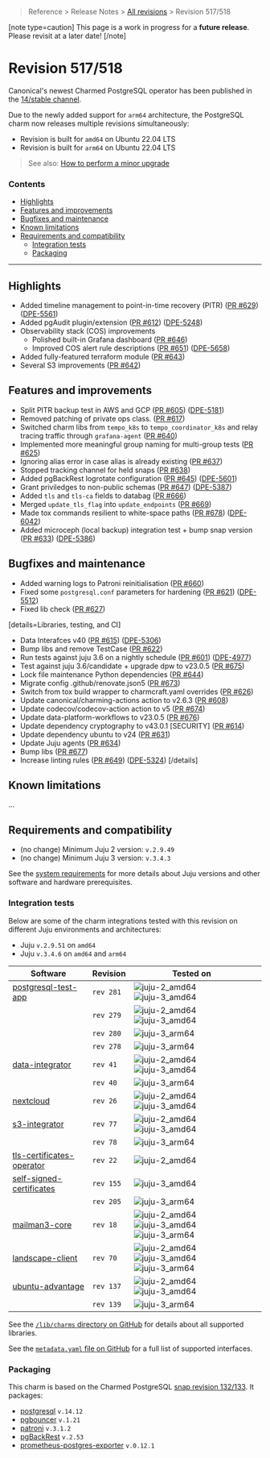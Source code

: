 >Reference > Release Notes > [All revisions] > Revision 517/518

[note type=caution]
This page is a work in progress for a **future release**. Please revisit at a later date!
[/note]

# Revision 517/518
<sub><TODO></sub>

Canonical's newest Charmed PostgreSQL operator has been published in the [14/stable channel].

Due to the newly added support for `arm64` architecture, the PostgreSQL charm now releases multiple revisions simultaneously:
* Revision <TODO> is built for `amd64` on Ubuntu 22.04 LTS
* Revision <TODO> is built for `arm64` on Ubuntu 22.04 LTS

> See also: [How to perform a minor upgrade]

### Contents
* [Highlights](#highlights)
* [Features and improvements](#features-and-improvements)
* [Bugfixes and maintenance](#bugfixes-and-maintenance)
* [Known limitations](#known-limitations)
* [Requirements and compatibility](#requirements-and-compatibility)
  * [Integration tests](#integration-tests)
  * [Packaging](#packaging)
---

## Highlights 

* Added timeline management to point-in-time recovery (PITR) ([PR #629](https://github.com/canonical/postgresql-operator/pull/629)) ([DPE-5561](https://warthogs.atlassian.net/browse/DPE-5561))
* Added pgAudit plugin/extension ([PR #612](https://github.com/canonical/postgresql-operator/pull/612)) ([DPE-5248](https://warthogs.atlassian.net/browse/DPE-5248))
* Observability stack (COS) improvements
  *  Polished built-in Grafana dashboard ([PR #646](https://github.com/canonical/postgresql-operator/pull/646))
  * Improved COS alert rule descriptions ([PR #651](https://github.com/canonical/postgresql-operator/pull/651)) ([DPE-5658](https://warthogs.atlassian.net/browse/DPE-5658))
* Added fully-featured terraform module ([PR #643](https://github.com/canonical/postgresql-operator/pull/643))
* Several S3 improvements ([PR #642](https://github.com/canonical/postgresql-operator/pull/642))

## Features and improvements
* Split PITR backup test in AWS and GCP ([PR #605](https://github.com/canonical/postgresql-operator/pull/605)) ([DPE-5181](https://warthogs.atlassian.net/browse/DPE-5181))
* Removed patching of private ops class. ([PR #617](https://github.com/canonical/postgresql-operator/pull/617))
* Switched charm libs from `tempo_k8s` to `tempo_coordinator_k8s` and relay tracing traffic through `grafana-agent` ([PR #640](https://github.com/canonical/postgresql-operator/pull/640))
* Implemented more meaningful group naming for multi-group tests ([PR #625](https://github.com/canonical/postgresql-operator/pull/625))
* Ignoring alias error in case alias is already existing ([PR #637](https://github.com/canonical/postgresql-operator/pull/637))
* Stopped tracking channel for held snaps ([PR #638](https://github.com/canonical/postgresql-operator/pull/638))
* Added pgBackRest logrotate configuration ([PR #645](https://github.com/canonical/postgresql-operator/pull/645)) ([DPE-5601](https://warthogs.atlassian.net/browse/DPE-5601))
* Grant priviledges to non-public schemas ([PR #647](https://github.com/canonical/postgresql-operator/pull/647)) ([DPE-5387](https://warthogs.atlassian.net/browse/DPE-5387))
* Added `tls` and `tls-ca` fields to databag ([PR #666](https://github.com/canonical/postgresql-operator/pull/666))
* Merged `update_tls_flag` into `update_endpoints` ([PR #669](https://github.com/canonical/postgresql-operator/pull/669))
* Made tox commands resilient to white-space paths ([PR #678](https://github.com/canonical/postgresql-operator/pull/678)) ([DPE-6042](https://warthogs.atlassian.net/browse/DPE-6042))
* Added microceph (local backup) integration test + bump snap version ([PR #633](https://github.com/canonical/postgresql-operator/pull/633)) ([DPE-5386](https://warthogs.atlassian.net/browse/DPE-5386))

## Bugfixes and maintenance
* Added warning logs to Patroni reinitialisation ([PR #660](https://github.com/canonical/postgresql-operator/pull/660))
* Fixed some `postgresql.conf` parameters for hardening ([PR #621](https://github.com/canonical/postgresql-operator/pull/621)) ([DPE-5512](https://warthogs.atlassian.net/browse/DPE-5512))
* Fixed lib check ([PR #627](https://github.com/canonical/postgresql-operator/pull/627))

[details=Libraries, testing, and CI]
* Data Interafces v40 ([PR #615](https://github.com/canonical/postgresql-operator/pull/615)) ([DPE-5306](https://warthogs.atlassian.net/browse/DPE-5306))
* Bump libs and remove TestCase ([PR #622](https://github.com/canonical/postgresql-operator/pull/622))
* Run tests against juju 3.6 on a nightly schedule ([PR #601](https://github.com/canonical/postgresql-operator/pull/601)) ([DPE-4977](https://warthogs.atlassian.net/browse/DPE-4977))
* Test against juju 3.6/candidate + upgrade dpw to v23.0.5 ([PR #675](https://github.com/canonical/postgresql-operator/pull/675))
* Lock file maintenance Python dependencies ([PR #644](https://github.com/canonical/postgresql-operator/pull/644))
* Migrate config .github/renovate.json5 ([PR #673](https://github.com/canonical/postgresql-operator/pull/673))
* Switch from tox build wrapper to charmcraft.yaml overrides ([PR #626](https://github.com/canonical/postgresql-operator/pull/626))
* Update canonical/charming-actions action to v2.6.3 ([PR #608](https://github.com/canonical/postgresql-operator/pull/608))
* Update codecov/codecov-action action to v5 ([PR #674](https://github.com/canonical/postgresql-operator/pull/674))
* Update data-platform-workflows to v23.0.5 ([PR #676](https://github.com/canonical/postgresql-operator/pull/676))
* Update dependency cryptography to v43.0.1 [SECURITY] ([PR #614](https://github.com/canonical/postgresql-operator/pull/614))
* Update dependency ubuntu to v24 ([PR #631](https://github.com/canonical/postgresql-operator/pull/631))
* Update Juju agents ([PR #634](https://github.com/canonical/postgresql-operator/pull/634))
* Bump libs ([PR #677](https://github.com/canonical/postgresql-operator/pull/677))
* Increase linting rules ([PR #649](https://github.com/canonical/postgresql-operator/pull/649)) ([DPE-5324](https://warthogs.atlassian.net/browse/DPE-5324))
[/details]

## Known limitations
...
<TODO>

## Requirements and compatibility
* (no change) Minimum Juju 2 version: `v.2.9.49`
* (no change) Minimum Juju 3 version: `v.3.4.3`

See the [system requirements] for more details about Juju versions and other software and hardware prerequisites.

### Integration tests
Below are some of the charm integrations tested with this revision on different Juju environments and architectures:
* Juju `v.2.9.51` on `amd64`
* Juju  `v.3.4.6` on `amd64` and `arm64`

|  Software | Revision | Tested on | |
|-----|-----|----|---|
| [postgresql-test-app] | `rev 281` | ![juju-2_amd64] ![juju-3_amd64] |
|   | `rev 279` | ![juju-2_amd64] ![juju-3_amd64]  |
|   | `rev 280` | ![juju-3_arm64] |
|   | `rev 278` | ![juju-3_arm64] |
| [data-integrator] | `rev 41` | ![juju-2_amd64] ![juju-3_amd64] |
|   | `rev 40` | ![juju-3_arm64] |
| [nextcloud] | `rev 26` | ![juju-2_amd64] ![juju-3_amd64]  | |
| [s3-integrator] | `rev 77` |  ![juju-2_amd64] ![juju-3_amd64]  |
|   | `rev 78` | ![juju-3_arm64]  |
| [tls-certificates-operator] | `rev 22` | ![juju-2_amd64] |
| [self-signed-certificates] | `rev 155` |  ![juju-3_amd64]  |
|  | `rev 205` | ![juju-3_arm64] |
| [mailman3-core] | `rev 18` | ![juju-2_amd64] ![juju-3_amd64] ![juju-3_arm64] |
| [landscape-client] | `rev 70` | ![juju-2_amd64] ![juju-3_amd64] ![juju-3_arm64]  |
| [ubuntu-advantage] | `rev 137` |  ![juju-2_amd64] ![juju-3_amd64] |
|   | `rev 139` | ![juju-3_arm64]|

See the [`/lib/charms` directory on GitHub] for details about all supported libraries.

See the [`metadata.yaml` file on GitHub] for a full list of supported interfaces.

### Packaging
This charm is based on the Charmed PostgreSQL [snap revision 132/133](https://github.com/canonical/charmed-postgresql-snap/tree/rev121). It packages:
* [postgresql] `v.14.12`
* [pgbouncer] `v.1.21`
* [patroni] `v.3.1.2 `
* [pgBackRest] `v.2.53`
* [prometheus-postgres-exporter] `v.0.12.1`

<!-- LINKS -->
[14/stable channel]: https://charmhub.io/postgresql?channel=14/stable

[All revisions]: /t/11875
[system requirements]: /t/11743
[How to perform a minor upgrade]: /t/12089

[juju]: https://juju.is/docs/juju/
[lxd]: https://documentation.ubuntu.com/lxd/en/latest/
[nextcloud]: https://charmhub.io/nextcloud
[mailman3-core]: https://charmhub.io/mailman3-core
[data-integrator]: https://charmhub.io/data-integrator
[s3-integrator]: https://charmhub.io/s3-integrator
[postgresql-test-app]: https://charmhub.io/postgresql-test-app
[discourse-k8s]: https://charmhub.io/discourse-k8s
[indico]: https://charmhub.io/indico
[microk8s]: https://charmhub.io/microk8s
[tls-certificates-operator]: https://charmhub.io/tls-certificates-operator
[self-signed-certificates]: https://charmhub.io/self-signed-certificates
[landscape-client]: https://charmhub.io/landscape-client
[ubuntu-advantage]: https://charmhub.io/ubuntu-advantage

[`/lib/charms` directory on GitHub]: https://github.com/canonical/postgresql-operator/tree/rev518/lib/charms
[`metadata.yaml` file on GitHub]: https://github.com/canonical/postgresql-operator/blob/rev518/metadata.yaml

[postgresql]: https://launchpad.net/ubuntu/+source/postgresql-14/
[pgbouncer]: https://launchpad.net/~data-platform/+archive/ubuntu/pgbouncer
[patroni]: https://launchpad.net/~data-platform/+archive/ubuntu/patroni
[pgBackRest]: https://launchpad.net/~data-platform/+archive/ubuntu/pgbackrest
[prometheus-postgres-exporter]: https://launchpad.net/~data-platform/+archive/ubuntu/postgres-exporter

[juju-2_amd64]: https://img.shields.io/badge/Juju_2.9.51-amd64-darkgreen?labelColor=ea7d56 
[juju-3_amd64]: https://img.shields.io/badge/Juju_3.4.6-amd64-darkgreen?labelColor=E95420 
[juju-3_arm64]: https://img.shields.io/badge/Juju_3.4.6-arm64-blue?labelColor=E95420